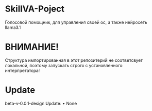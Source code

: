 # SkillVA-Poject
Голосовой помощник, для управления своей ос, а также нейросеть llama3.1

# ВНИМАНИЕ!
Структура импортированная в этот репозитерий не соответсвует локальной, поэтому 
запускать строго с установленного интерпретатора!
# Update
beta-v-0.0.1-design
    Update:
        • None
